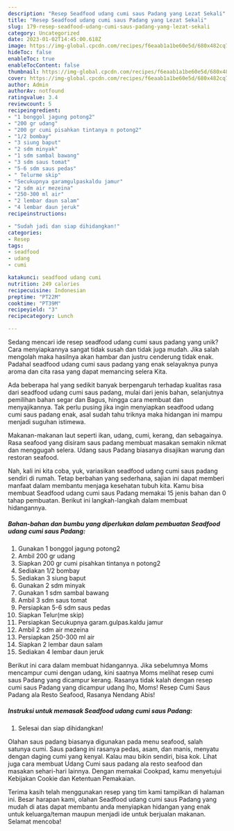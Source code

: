 ```yaml
---
description: "Resep Seadfood udang cumi saus Padang yang Lezat Sekali"
title: "Resep Seadfood udang cumi saus Padang yang Lezat Sekali"
slug: 179-resep-seadfood-udang-cumi-saus-padang-yang-lezat-sekali
category: Uncategorized
date: 2023-01-02T14:45:00.618Z
image: https://img-global.cpcdn.com/recipes/f6eaab1a1be60e5d/680x482cq70/seadfood-udang-cumi-saus-padang-foto-resep-utama.jpg
hideToc: false
enableToc: true
enableTocContent: false
thumbnail: https://img-global.cpcdn.com/recipes/f6eaab1a1be60e5d/680x482cq70/seadfood-udang-cumi-saus-padang-foto-resep-utama.jpg
cover: https://img-global.cpcdn.com/recipes/f6eaab1a1be60e5d/680x482cq70/seadfood-udang-cumi-saus-padang-foto-resep-utama.jpg
author: Admin
authorAv: notfound
ratingvalue: 3.4
reviewcount: 5
recipeingredient:
- "1 bonggol jagung potong2"
- "200 gr udang"
- "200 gr cumi pisahkan tintanya n potong2"
- "1/2 bombay"
- "3 siung baput"
- "2 sdm minyak"
- "1 sdm sambal bawang"
- "3 sdm saus tomat"
- "5-6 sdm saus pedas"
- " Telurme skip"
- "Secukupnya garamgulpaskaldu jamur"
- "2 sdm air mezeina"
- "250-300 ml air"
- "2 lembar daun salam"
- "4 lembar daun jeruk"
recipeinstructions:

- "Sudah jadi dan siap dihidangkan!"
categories:
- Resep
tags:
- seadfood
- udang
- cumi

katakunci: seadfood udang cumi 
nutrition: 249 calories
recipecuisine: Indonesian
preptime: "PT22M"
cooktime: "PT39M"
recipeyield: "3"
recipecategory: Lunch

---
```





Sedang mencari ide resep seadfood udang cumi saus padang yang unik? Cara menyiapkannya sangat tidak susah dan tidak juga mudah. Jika salah mengolah maka hasilnya akan hambar dan justru cenderung tidak enak. Padahal seadfood udang cumi saus padang yang enak selayaknya punya aroma dan cita rasa yang dapat memancing selera Kita.





Ada beberapa hal yang sedikit banyak berpengaruh terhadap kualitas rasa dari seadfood udang cumi saus padang, mulai dari jenis bahan, selanjutnya pemilihan bahan segar dan Bagus, hingga cara membuat dan menyajikannya. Tak perlu pusing jika ingin menyiapkan seadfood udang cumi saus padang enak,      asal sudah tahu triknya maka hidangan ini mampu menjadi suguhan istimewa.














Makanan-makanan laut seperti ikan, udang, cumi, kerang, dan sebagainya. Rasa seafood yang disiram saus padang membuat masakan semakin nikmat dan menggugah selera. Udang saus Padang biasanya disajikan warung dan restoran seafood.






Nah, kali ini kita coba, yuk, variasikan seadfood udang cumi saus padang sendiri di rumah. Tetap berbahan yang sederhana, sajian ini dapat memberi manfaat dalam membantu menjaga kesehatan tubuh kita. Kamu bisa membuat Seadfood udang cumi saus Padang memakai 15 jenis bahan dan 0 tahap pembuatan. Berikut ini langkah-langkah dalam membuat hidangannya.

<!--inarticleads1-->

##### Bahan-bahan dan bumbu yang diperlukan dalam pembuatan Seadfood udang cumi saus Padang:

1. Gunakan 1 bonggol jagung potong2
1. Ambil 200 gr udang
1. Siapkan 200 gr cumi pisahkan tintanya n potong2
1. Sediakan 1/2 bombay
1. Sediakan 3 siung baput
1. Gunakan 2 sdm minyak
1. Gunakan 1 sdm sambal bawang
1. Ambil 3 sdm saus tomat
1. Persiapkan 5-6 sdm saus pedas
1. Siapkan  Telur(me skip)
1. Persiapkan Secukupnya garam.gulpas.kaldu jamur
1. Ambil 2 sdm air mezeina
1. Persiapkan 250-300 ml air
1. Siapkan 2 lembar daun salam
1. Sediakan 4 lembar daun jeruk


Berikut ini cara dalam membuat hidangannya. Jika sebelumnya Moms mencampur cumi dengan udang, kini saatnya Moms melihat resep cumi saus Padang yang dicampur kerang. Rasanya tidak kalah dengan resep cumi saus Padang yang dicampur udang lho, Moms! Resep Cumi Saus Padang ala Resto Seafood, Rasanya Nendang Abis! 

<!--inarticleads2-->

##### Instruksi untuk memasak Seadfood udang cumi saus Padang:


1. Selesai dan siap dihidangkan!

Olahan saus padang biasanya digunakan pada menu seafood, salah satunya cumi. Saus padang ini rasanya pedas, asam, dan manis, menyatu dengan daging cumi yang kenyal. Kalau mau bikin sendiri, bisa kok. Lihat juga cara membuat Udang Cumi saus padang ala resto seafood dan masakan sehari-hari lainnya. Dengan memakai Cookpad, kamu menyetujui Kebijakan Cookie dan Ketentuan Pemakaian. 

Terima kasih telah menggunakan resep yang tim kami tampilkan di halaman ini. Besar harapan kami, olahan Seadfood udang cumi saus Padang yang mudah di atas dapat membantu anda menyiapkan hidangan yang enak untuk keluarga/teman maupun menjadi ide untuk berjualan makanan. Selamat mencoba!
